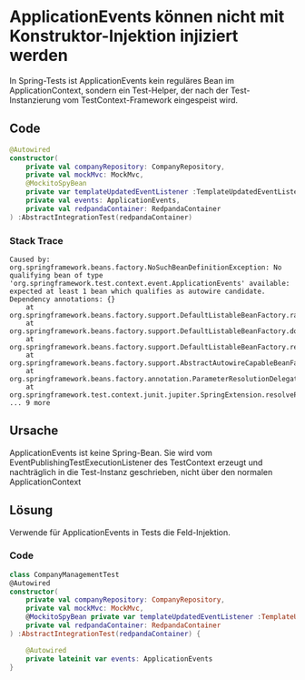 # ApplicationEvents können nicht mit Konstruktor-Injektion injiziert werden

In Spring-Tests ist ApplicationEvents kein reguläres Bean im ApplicationContext, sondern ein Test-Helper, der nach der Test-Instanzierung vom TestContext-Framework eingespeist wird.

## Code
```kotlin
@Autowired
constructor(
    private val companyRepository: CompanyRepository,
    private val mockMvc: MockMvc,
    @MockitoSpyBean
    private var templateUpdatedEventListener :TemplateUpdatedEventListener,
    private val events: ApplicationEvents,
    private val redpandaContainer: RedpandaContainer
) :AbstractIntegrationTest(redpandaContainer)
```

### Stack Trace
```javastacktrace
Caused by: org.springframework.beans.factory.NoSuchBeanDefinitionException: No qualifying bean of type 'org.springframework.test.context.event.ApplicationEvents' available: expected at least 1 bean which qualifies as autowire candidate. Dependency annotations: {}
	at org.springframework.beans.factory.support.DefaultListableBeanFactory.raiseNoMatchingBeanFound(DefaultListableBeanFactory.java:2207)
	at org.springframework.beans.factory.support.DefaultListableBeanFactory.doResolveDependency(DefaultListableBeanFactory.java:1630)
	at org.springframework.beans.factory.support.DefaultListableBeanFactory.resolveDependency(DefaultListableBeanFactory.java:1555)
	at org.springframework.beans.factory.support.AbstractAutowireCapableBeanFactory.resolveDependency(AbstractAutowireCapableBeanFactory.java:472)
	at org.springframework.beans.factory.annotation.ParameterResolutionDelegate.resolveDependency(ParameterResolutionDelegate.java:136)
	at org.springframework.test.context.junit.jupiter.SpringExtension.resolveParameter(SpringExtension.java:339)
... 9 more
```

## Ursache

ApplicationEvents ist keine Spring-Bean.
Sie wird vom EventPublishingTestExecutionListener des TestContext erzeugt 
und nachträglich in die Test-Instanz geschrieben,
nicht über den normalen ApplicationContext

## Lösung

Verwende für ApplicationEvents in Tests die
Feld-Injektion.

### Code
```kotlin
class CompanyManagementTest
@Autowired
constructor(
    private val companyRepository: CompanyRepository,
    private val mockMvc: MockMvc,
    @MockitoSpyBean private var templateUpdatedEventListener :TemplateUpdatedEventListener,
    private val redpandaContainer: RedpandaContainer
) :AbstractIntegrationTest(redpandaContainer) {

    @Autowired
    private lateinit var events: ApplicationEvents
}
```